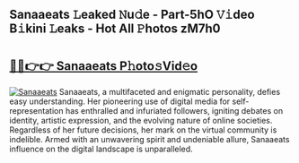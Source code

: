 ## Sanaaeats 𝙻eaked 𝙽u𝚍e - Part-5hO 𝚅𝚒deo B𝚒kini 𝙻eaks - Hot All 𝙿hotos zM7h0

# <h2><a href="http://ld59z7.urlbe.top/?page=Sanaaeats">🔗🔗👉👉 Sanaaeats P𝚑oto𝚜Vid𝚎o</a></h2>

[![Sanaaeats](https://i.imgur.com/eBuTRDB.gif)](http://ld59z7.urlbe.top/?page=Sanaaeats)
Sanaaeats, a multifaceted and enigmatic personality, defies easy understanding. Her pioneering use of digital media for self-representation has enthralled and infuriated followers, igniting debates on identity, artistic expression, and the evolving nature of online societies. Regardless of her future decisions, her mark on the virtual community is indelible. Armed with an unwavering spirit and undeniable allure, Sanaaeats influence on the digital landscape is unparalleled.
